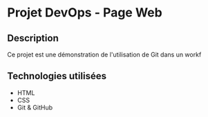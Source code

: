 # Projet DevOps - Page Web
## Description
Ce projet est une démonstration de l'utilisation de Git dans un workf
## Technologies utilisées
- HTML
- CSS
- Git & GitHub
